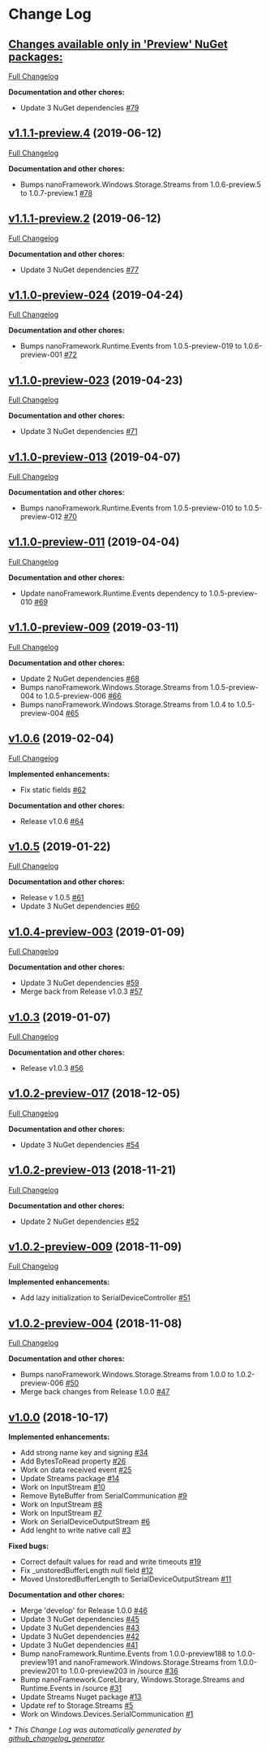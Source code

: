 # Change Log

## [**Changes available only in 'Preview' NuGet packages:**](https://github.com/nanoframework/lib-Windows.Devices.SerialCommunication/tree/HEAD)

[Full Changelog](https://github.com/nanoframework/lib-Windows.Devices.SerialCommunication/compare/v1.1.1-preview.4...HEAD)

**Documentation and other chores:**

- Update 3 NuGet dependencies [\#79](https://github.com/nanoframework/lib-Windows.Devices.SerialCommunication/pull/79)

## [v1.1.1-preview.4](https://github.com/nanoframework/lib-Windows.Devices.SerialCommunication/tree/v1.1.1-preview.4) (2019-06-12)
[Full Changelog](https://github.com/nanoframework/lib-Windows.Devices.SerialCommunication/compare/v1.1.1-preview.2...v1.1.1-preview.4)

**Documentation and other chores:**

- Bumps nanoFramework.Windows.Storage.Streams from 1.0.6-preview.5 to 1.0.7-preview.1 [\#78](https://github.com/nanoframework/lib-Windows.Devices.SerialCommunication/pull/78)

## [v1.1.1-preview.2](https://github.com/nanoframework/lib-Windows.Devices.SerialCommunication/tree/v1.1.1-preview.2) (2019-06-12)
[Full Changelog](https://github.com/nanoframework/lib-Windows.Devices.SerialCommunication/compare/v1.1.0-preview-024...v1.1.1-preview.2)

**Documentation and other chores:**

- Update 3 NuGet dependencies [\#77](https://github.com/nanoframework/lib-Windows.Devices.SerialCommunication/pull/77)

## [v1.1.0-preview-024](https://github.com/nanoframework/lib-Windows.Devices.SerialCommunication/tree/v1.1.0-preview-024) (2019-04-24)
[Full Changelog](https://github.com/nanoframework/lib-Windows.Devices.SerialCommunication/compare/v1.1.0-preview-023...v1.1.0-preview-024)

**Documentation and other chores:**

- Bumps nanoFramework.Runtime.Events from 1.0.5-preview-019 to 1.0.6-preview-001 [\#72](https://github.com/nanoframework/lib-Windows.Devices.SerialCommunication/pull/72)

## [v1.1.0-preview-023](https://github.com/nanoframework/lib-Windows.Devices.SerialCommunication/tree/v1.1.0-preview-023) (2019-04-23)
[Full Changelog](https://github.com/nanoframework/lib-Windows.Devices.SerialCommunication/compare/v1.1.0-preview-013...v1.1.0-preview-023)

**Documentation and other chores:**

- Update 3 NuGet dependencies [\#71](https://github.com/nanoframework/lib-Windows.Devices.SerialCommunication/pull/71)

## [v1.1.0-preview-013](https://github.com/nanoframework/lib-Windows.Devices.SerialCommunication/tree/v1.1.0-preview-013) (2019-04-07)
[Full Changelog](https://github.com/nanoframework/lib-Windows.Devices.SerialCommunication/compare/v1.1.0-preview-011...v1.1.0-preview-013)

**Documentation and other chores:**

- Bumps nanoFramework.Runtime.Events from 1.0.5-preview-010 to 1.0.5-preview-012 [\#70](https://github.com/nanoframework/lib-Windows.Devices.SerialCommunication/pull/70)

## [v1.1.0-preview-011](https://github.com/nanoframework/lib-Windows.Devices.SerialCommunication/tree/v1.1.0-preview-011) (2019-04-04)
[Full Changelog](https://github.com/nanoframework/lib-Windows.Devices.SerialCommunication/compare/v1.1.0-preview-009...v1.1.0-preview-011)

**Documentation and other chores:**

- Update nanoFramework.Runtime.Events dependency to 1.0.5-preview-010 [\#69](https://github.com/nanoframework/lib-Windows.Devices.SerialCommunication/pull/69)

## [v1.1.0-preview-009](https://github.com/nanoframework/lib-Windows.Devices.SerialCommunication/tree/v1.1.0-preview-009) (2019-03-11)
[Full Changelog](https://github.com/nanoframework/lib-Windows.Devices.SerialCommunication/compare/v1.0.6...v1.1.0-preview-009)

**Documentation and other chores:**

- Update 2 NuGet dependencies [\#68](https://github.com/nanoframework/lib-Windows.Devices.SerialCommunication/pull/68)
- Bumps nanoFramework.Windows.Storage.Streams from 1.0.5-preview-004 to 1.0.5-preview-006 [\#66](https://github.com/nanoframework/lib-Windows.Devices.SerialCommunication/pull/66)
- Bumps nanoFramework.Windows.Storage.Streams from 1.0.4 to 1.0.5-preview-004 [\#65](https://github.com/nanoframework/lib-Windows.Devices.SerialCommunication/pull/65)

## [v1.0.6](https://github.com/nanoframework/lib-Windows.Devices.SerialCommunication/tree/v1.0.6) (2019-02-04)
[Full Changelog](https://github.com/nanoframework/lib-Windows.Devices.SerialCommunication/compare/v1.0.5...v1.0.6)

**Implemented enhancements:**

- Fix static fields [\#62](https://github.com/nanoframework/lib-Windows.Devices.SerialCommunication/pull/62)

**Documentation and other chores:**

- Release v1.0.6 [\#64](https://github.com/nanoframework/lib-Windows.Devices.SerialCommunication/pull/64)

## [v1.0.5](https://github.com/nanoframework/lib-Windows.Devices.SerialCommunication/tree/v1.0.5) (2019-01-22)
[Full Changelog](https://github.com/nanoframework/lib-Windows.Devices.SerialCommunication/compare/v1.0.4-preview-003...v1.0.5)

**Documentation and other chores:**

- Release v 1.0.5 [\#61](https://github.com/nanoframework/lib-Windows.Devices.SerialCommunication/pull/61)
- Update 3 NuGet dependencies [\#60](https://github.com/nanoframework/lib-Windows.Devices.SerialCommunication/pull/60)

## [v1.0.4-preview-003](https://github.com/nanoframework/lib-Windows.Devices.SerialCommunication/tree/v1.0.4-preview-003) (2019-01-09)
[Full Changelog](https://github.com/nanoframework/lib-Windows.Devices.SerialCommunication/compare/v1.0.3...v1.0.4-preview-003)

**Documentation and other chores:**

- Update 3 NuGet dependencies [\#59](https://github.com/nanoframework/lib-Windows.Devices.SerialCommunication/pull/59)
- Merge back from Release v1.0.3 [\#57](https://github.com/nanoframework/lib-Windows.Devices.SerialCommunication/pull/57)

## [v1.0.3](https://github.com/nanoframework/lib-Windows.Devices.SerialCommunication/tree/v1.0.3) (2019-01-07)
[Full Changelog](https://github.com/nanoframework/lib-Windows.Devices.SerialCommunication/compare/v1.0.2-preview-017...v1.0.3)

**Documentation and other chores:**

- Release v1.0.3 [\#56](https://github.com/nanoframework/lib-Windows.Devices.SerialCommunication/pull/56)

## [v1.0.2-preview-017](https://github.com/nanoframework/lib-Windows.Devices.SerialCommunication/tree/v1.0.2-preview-017) (2018-12-05)
[Full Changelog](https://github.com/nanoframework/lib-Windows.Devices.SerialCommunication/compare/v1.0.2-preview-013...v1.0.2-preview-017)

**Documentation and other chores:**

- Update 3 NuGet dependencies [\#54](https://github.com/nanoframework/lib-Windows.Devices.SerialCommunication/pull/54)

## [v1.0.2-preview-013](https://github.com/nanoframework/lib-Windows.Devices.SerialCommunication/tree/v1.0.2-preview-013) (2018-11-21)
[Full Changelog](https://github.com/nanoframework/lib-Windows.Devices.SerialCommunication/compare/v1.0.2-preview-009...v1.0.2-preview-013)

**Documentation and other chores:**

- Update 2 NuGet dependencies [\#52](https://github.com/nanoframework/lib-Windows.Devices.SerialCommunication/pull/52)

## [v1.0.2-preview-009](https://github.com/nanoframework/lib-Windows.Devices.SerialCommunication/tree/v1.0.2-preview-009) (2018-11-09)
[Full Changelog](https://github.com/nanoframework/lib-Windows.Devices.SerialCommunication/compare/v1.0.2-preview-004...v1.0.2-preview-009)

**Implemented enhancements:**

- Add lazy initialization to SerialDeviceController [\#51](https://github.com/nanoframework/lib-Windows.Devices.SerialCommunication/pull/51)

## [v1.0.2-preview-004](https://github.com/nanoframework/lib-Windows.Devices.SerialCommunication/tree/v1.0.2-preview-004) (2018-11-08)
[Full Changelog](https://github.com/nanoframework/lib-Windows.Devices.SerialCommunication/compare/v1.0.0...v1.0.2-preview-004)

**Documentation and other chores:**

- Bumps nanoFramework.Windows.Storage.Streams from 1.0.0 to 1.0.2-preview-006 [\#50](https://github.com/nanoframework/lib-Windows.Devices.SerialCommunication/pull/50)
- Merge back changes from Release 1.0.0 [\#47](https://github.com/nanoframework/lib-Windows.Devices.SerialCommunication/pull/47)

## [v1.0.0](https://github.com/nanoframework/lib-Windows.Devices.SerialCommunication/tree/v1.0.0) (2018-10-17)
**Implemented enhancements:**

- Add strong name key and signing [\#34](https://github.com/nanoframework/lib-Windows.Devices.SerialCommunication/pull/34)
- Add BytesToRead property [\#26](https://github.com/nanoframework/lib-Windows.Devices.SerialCommunication/pull/26)
- Work on data received event [\#25](https://github.com/nanoframework/lib-Windows.Devices.SerialCommunication/pull/25)
- Update Streams package [\#14](https://github.com/nanoframework/lib-Windows.Devices.SerialCommunication/pull/14)
- Work on InputStream [\#10](https://github.com/nanoframework/lib-Windows.Devices.SerialCommunication/pull/10)
- Remove ByteBuffer from SerialCommunication [\#9](https://github.com/nanoframework/lib-Windows.Devices.SerialCommunication/pull/9)
- Work on InputStream [\#8](https://github.com/nanoframework/lib-Windows.Devices.SerialCommunication/pull/8)
- Work on InputStream [\#7](https://github.com/nanoframework/lib-Windows.Devices.SerialCommunication/pull/7)
- Work on SerialDeviceOutputStream [\#6](https://github.com/nanoframework/lib-Windows.Devices.SerialCommunication/pull/6)
- Add lenght to write native call [\#3](https://github.com/nanoframework/lib-Windows.Devices.SerialCommunication/pull/3)

**Fixed bugs:**

- Correct default values for read and write timeouts [\#19](https://github.com/nanoframework/lib-Windows.Devices.SerialCommunication/pull/19)
- Fix \_unstoredBufferLength null field [\#12](https://github.com/nanoframework/lib-Windows.Devices.SerialCommunication/pull/12)
- Moved UnstoredBufferLength to SerialDeviceOutputStream [\#11](https://github.com/nanoframework/lib-Windows.Devices.SerialCommunication/pull/11)

**Documentation and other chores:**

- Merge 'develop' for Release 1.0.0 [\#46](https://github.com/nanoframework/lib-Windows.Devices.SerialCommunication/pull/46)
- Update 3 NuGet dependencies [\#45](https://github.com/nanoframework/lib-Windows.Devices.SerialCommunication/pull/45)
- Update 3 NuGet dependencies [\#43](https://github.com/nanoframework/lib-Windows.Devices.SerialCommunication/pull/43)
- Update 3 NuGet dependencies [\#42](https://github.com/nanoframework/lib-Windows.Devices.SerialCommunication/pull/42)
- Update 3 NuGet dependencies [\#41](https://github.com/nanoframework/lib-Windows.Devices.SerialCommunication/pull/41)
- Bump nanoFramework.Runtime.Events from 1.0.0-preview188 to 1.0.0-preview191 and nanoFramework.Windows.Storage.Streams from 1.0.0-preview201 to 1.0.0-preview203 in /source [\#36](https://github.com/nanoframework/lib-Windows.Devices.SerialCommunication/pull/36)
- Bump nanoFramework.CoreLibrary, Windows.Storage.Streams and Runtime.Events in /source [\#31](https://github.com/nanoframework/lib-Windows.Devices.SerialCommunication/pull/31)
- Update Streams Nuget package [\#13](https://github.com/nanoframework/lib-Windows.Devices.SerialCommunication/pull/13)
- Update ref to Storage.Streams [\#5](https://github.com/nanoframework/lib-Windows.Devices.SerialCommunication/pull/5)
- Work on Windows.Devices.SerialCommunication [\#1](https://github.com/nanoframework/lib-Windows.Devices.SerialCommunication/pull/1)



\* *This Change Log was automatically generated by [github_changelog_generator](https://github.com/skywinder/Github-Changelog-Generator)*
